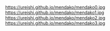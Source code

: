 https://ureishi.github.io/mendako/mendako0.jpg <br>
https://ureishi.github.io/mendako/mendako1.jpg <br>
https://ureishi.github.io/mendako/mendako2.jpg <br>
https://ureishi.github.io/mendako/mendako3.jpg
